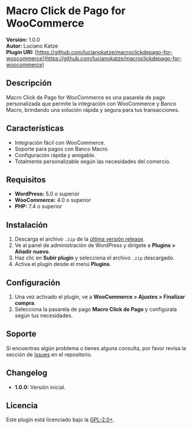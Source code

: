 # Macro Click de Pago for WooCommerce

**Versión:** 1.0.0  
**Autor:** Luciano Katze  
**Plugin URI:** [https://github.com/lucianokatze/macroclickdepago-for-woocommerce](https://github.com/lucianokatze/macroclickdepago-for-woocommerce)

## Descripción

Macro Click de Pago for WooCommerce es una pasarela de pago personalizada que permite la integración con WooCommerce y Banco Macro, brindando una solución rápida y segura para tus transacciones.

## Características

- Integración fácil con WooCommerce.
- Soporte para pagos con Banco Macro.
- Configuración rápida y amigable.
- Totalmente personalizable según las necesidades del comercio.

## Requisitos

- **WordPress:** 5.0 o superior
- **WooCommerce:** 4.0 o superior
- **PHP:** 7.4 o superior

## Instalación

1. Descarga el archivo `.zip` de la [última versión release](https://github.com/lucianokatze/macroclickdepago-for-woocommerce/releases).
2. Ve al panel de administración de WordPress y dirígete a **Plugins > Añadir nuevo**.
3. Haz clic en **Subir plugin** y selecciona el archivo `.zip` descargado.
4. Activa el plugin desde el menú **Plugins**.

## Configuración

1. Una vez activado el plugin, ve a **WooCommerce > Ajustes > Finalizar compra**.
2. Selecciona la pasarela de pago **Macro Click de Pago** y configúrala según tus necesidades.

## Soporte

Si encuentras algún problema o tienes alguna consulta, por favor revisa la sección de [Issues](https://github.com/lucianokatze/macroclickdepago-for-woocommerce/issues) en el repositorio.

## Changelog

- **1.0.0:** Versión inicial.

## Licencia

Este plugin está licenciado bajo la [GPL-2.0+](https://www.gnu.org/licenses/gpl-2.0.html).
